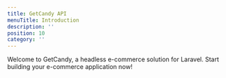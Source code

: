 ```yaml
---
title: GetCandy API
menuTitle: Introduction
description: ''
position: 10
category: ''
---
```


Welcome to GetCandy, a headless e-commerce solution for Laravel. Start building your e-commerce application now!